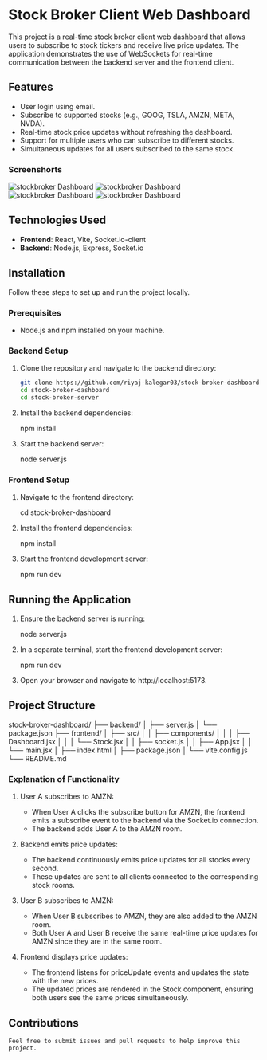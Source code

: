 # Stock Broker Client Web Dashboard

This project is a real-time stock broker client web dashboard that allows users to subscribe to stock tickers and receive live price updates. The application demonstrates the use of WebSockets for real-time communication between the backend server and the frontend client.

## Features

- User login using email.
- Subscribe to supported stocks (e.g., GOOG, TSLA, AMZN, META, NVDA).
- Real-time stock price updates without refreshing the dashboard.
- Support for multiple users who can subscribe to different stocks.
- Simultaneous updates for all users subscribed to the same stock.

### Screenshorts

![stockbroker Dashboard](./screenshort/sb1.png)
![stockbroker Dashboard](./screenshort/sb2.png)
![stockbroker Dashboard](./screenshort/sb3.png)
![stockbroker Dashboard](./screenshort/sb4.png)

## Technologies Used

- **Frontend**: React, Vite, Socket.io-client
- **Backend**: Node.js, Express, Socket.io

## Installation

Follow these steps to set up and run the project locally.

### Prerequisites

- Node.js and npm installed on your machine.

### Backend Setup

1. Clone the repository and navigate to the backend directory:
   ```sh
   git clone https://github.com/riyaj-kalegar03/stock-broker-dashboard.git
   cd stock-broker-dashboard
   cd stock-broker-server
   ```
2. Install the backend dependencies:

   npm install

3. Start the backend server:

   node server.js

### Frontend Setup

1. Navigate to the frontend directory:

   cd stock-broker-dashboard

2. Install the frontend dependencies:

   npm install

3. Start the frontend development server:

   npm run dev

## Running the Application

1. Ensure the backend server is running:

   node server.js

2. In a separate terminal, start the frontend development server:

   npm run dev

3. Open your browser and navigate to http://localhost:5173.

## Project Structure

stock-broker-dashboard/
├── backend/
│ ├── server.js
│ └── package.json
├── frontend/
│ ├── src/
│ │ ├── components/
│ │ │ ├── Dashboard.jsx
│ │ │ └── Stock.jsx
│ │ ├── socket.js
│ │ ├── App.jsx
│ │ └── main.jsx
│ ├── index.html
│ ├── package.json
│ └── vite.config.js
└── README.md

### Explanation of Functionality

1. User A subscribes to AMZN:

   - When User A clicks the subscribe button for AMZN, the frontend emits a subscribe event to the backend via the Socket.io connection.
   - The backend adds User A to the AMZN room.

2. Backend emits price updates:

   - The backend continuously emits price updates for all stocks every second.
   - These updates are sent to all clients connected to the corresponding stock rooms.

3. User B subscribes to AMZN:

   - When User B subscribes to AMZN, they are also added to the AMZN room.

   * Both User A and User B receive the same real-time price updates for AMZN since they are in the same room.

4. Frontend displays price updates:

   - The frontend listens for priceUpdate events and updates the state with the new prices.
   - The updated prices are rendered in the Stock component, ensuring both users see the same prices simultaneously.

## Contributions

    Feel free to submit issues and pull requests to help improve this project.
